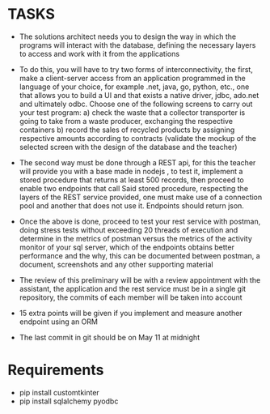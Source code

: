 # TASKS
- The solutions architect needs you to design the way in which the programs will interact with the database, defining the necessary layers to access and work with it from the applications

- To do this, you will have to try two forms of interconnectivity, the first, make a client-server access from an application programmed in the language of your choice, for example .net, java, go, python, etc., one that allows you to build a UI and that exists a native driver, jdbc, ado.net and ultimately odbc. Choose one of the following screens to carry out your test program: a) check the waste that a collector transporter is going to take from a waste producer, exchanging the respective containers b) record the sales of recycled products by assigning respective amounts according to contracts (validate the mockup of the selected screen with the design of the database and the teacher)

- The second way must be done through a REST api, for this the teacher will provide you with a base made in nodejs , to test it, implement a stored procedure that returns at least 500 records, then proceed to enable two endpoints that call Said stored procedure, respecting the layers of the REST service provided, one must make use of a connection pool and another that does not use it. Endpoints should return json.

- Once the above is done, proceed to test your rest service with postman, doing stress tests without exceeding 20 threads of execution and determine in the metrics of postman versus the metrics of the activity monitor of your sql server, which of the endpoints obtains better performance and the why, this can be documented between postman, a document, screenshots and any other supporting material

- The review of this preliminary will be with a review appointment with the assistant, the application and the rest service must be in a single git repository, the commits of each member will be taken into account

- 15 extra points will be given if you implement and measure another endpoint using an ORM

- The last commit in git should be on May 11 at midnight

# Requirements
- pip install customtkinter
- pip install sqlalchemy pyodbc
